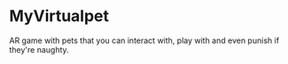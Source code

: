 # MyVirtualpet
AR game with pets that you can interact with, play with and even punish if they're naughty.
